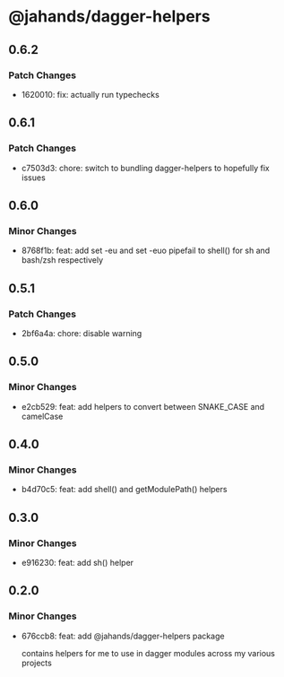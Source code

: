 # @jahands/dagger-helpers

## 0.6.2

### Patch Changes

- 1620010: fix: actually run typechecks

## 0.6.1

### Patch Changes

- c7503d3: chore: switch to bundling dagger-helpers to hopefully fix issues

## 0.6.0

### Minor Changes

- 8768f1b: feat: add set -eu and set -euo pipefail to shell() for sh and bash/zsh respectively

## 0.5.1

### Patch Changes

- 2bf6a4a: chore: disable warning

## 0.5.0

### Minor Changes

- e2cb529: feat: add helpers to convert between SNAKE_CASE and camelCase

## 0.4.0

### Minor Changes

- b4d70c5: feat: add shell() and getModulePath() helpers

## 0.3.0

### Minor Changes

- e916230: feat: add sh() helper

## 0.2.0

### Minor Changes

- 676ccb8: feat: add @jahands/dagger-helpers package

  contains helpers for me to use in dagger modules across my various projects
